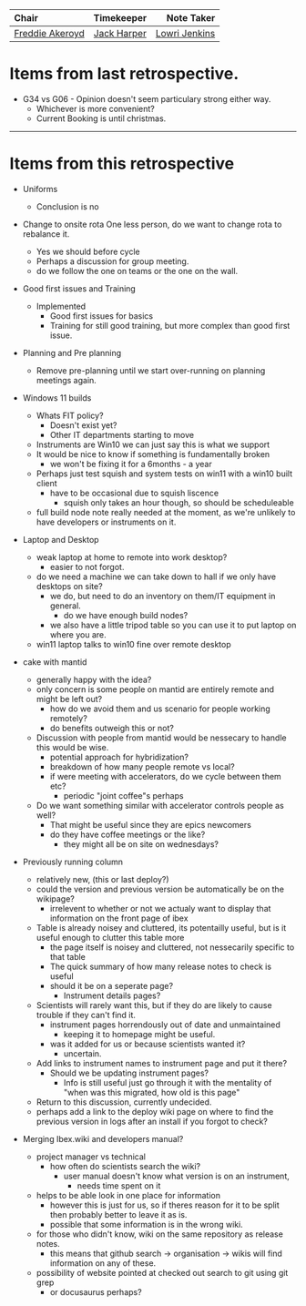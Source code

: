 | Chair      | Timekeeper | Note Taker |
| :--------   | :---------: | ----------: |
| [Freddie Akeroyd](https://github.com/LilithCole) | [Jack Harper](https://github.com/rerpha) | [Lowri Jenkins](https://github.com/LowriJenkins) |

# Items from last retrospective.
 - G34 vs G06 - Opinion doesn't seem particulary strong either way.
	- Whichever is more convenient?
	- Current Booking is until christmas.

***
# Items from this retrospective
- Uniforms
    - Conclusion is no

- Change to onsite rota One less person, do we want to change rota to rebalance it.
	- Yes we should before cycle
	- Perhaps a discussion for group meeting.
	- do we follow the one on teams or the one on the wall.
		

- Good first issues and Training
	- Implemented
		- Good first issues for basics
		- Training for still good training, but more complex than good first issue.
		
- Planning and Pre planning
	- Remove pre-planning until we start over-running on planning meetings again.

- Windows 11 builds
	- Whats FIT policy?
		- Doesn't exist yet?
		- Other IT departments starting to move
	- Instruments are Win10 we can just say this is what we support
	- It would be nice to know if something is fundamentally broken
		- we won't be fixing it for a 6months - a year
	- Perhaps just test squish and system tests on win11 with a win10 built client
		- have to be occasional due to squish liscence
			- squish only takes an hour though, so should be scheduleable
	- full build node note really needed at the moment, as we're unlikely to have developers or instruments on it.

- Laptop and Desktop
	- weak laptop at home to remote into work desktop?
		- easier to not forgot.
	- do we need a machine we can take down to hall if we only have desktops on site?
		- we do, but need to do an inventory on them/IT equipment in general.
			- do we have enough build nodes?
		- we also have a little tripod table so you can use it to put laptop on where you are.
	- win11 laptop talks to win10 fine over remote desktop


- cake with mantid
	- generally happy with the idea?
	- only concern is some people on mantid are entirely remote and might be left out?
		- how do we avoid them and us scenario for people working remotely?
		- do benefits outweigh this or not?
	- Discussion with people from mantid would be nessecary to handle this would be wise.
		- potential approach for hybridization?
		- breakdown of how many people remote vs local?
		- if were meeting with accelerators, do we cycle between them etc?
			- periodic "joint coffee"s perhaps
	- Do we want something similar with accelerator controls people as well?
		- That might be useful since they are epics newcomers
		- do they have coffee meetings or the like?
			- they might all be on site on wednesdays?

- Previously running column
	- relatively new, (this or last deploy?)
	- could the version and previous version be automatically be on the wikipage?
		- irrelevent to whether or not we actualy want to display that information on the front page of ibex
	- Table is already noisey and cluttered, its potentailly useful, but is it useful enough to clutter this table more
		- the page itself is noisey and cluttered, not nessecarily specific to that table
		- The quick summary of how many release notes to check is useful
		- should it be on a seperate page?
			- Instrument details pages?
	- Scientists will rarely want this, but if they do are likely to cause trouble if they can't find it.
		- instrument pages horrendously out of date and unmaintained
			- keeping it to homepage might be useful.
		- was it added for us or because scientists wanted it?
			- uncertain.
	- Add links to instrument names to instrument page and put it there?
		- Should we be updating instrument pages?
			- Info is still useful just go through it with the mentality of "when was this migrated, how old is this page"
	- Return to this discussion, currently undecided.
	- perhaps add a link to the deploy wiki page on where to find the previous version in logs after an install if you forgot to check?

- Merging Ibex.wiki and developers manual?
	- project manager vs technical
		- how often do scientists search the wiki?
			- user manual doesn't know what version is on an instrument,
				- needs time spent on it
	- helps to be able look in one place for information
		- however this is just for us, so if theres reason for it to be split then probably better to leave it as is.
		- possible that some information is in the wrong wiki.
	- for those who didn't know, wiki on the same repository as release notes.
		- this means that github search -> organisation -> wikis will find information on any of these.
	- possibility of website pointed at checked out search to git using git grep
		- or docusaurus perhaps?
